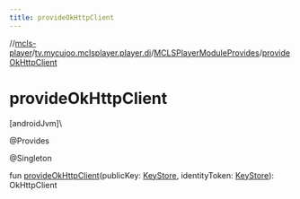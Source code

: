 ```yaml
---
title: provideOkHttpClient
---
```

//[mcls-player](../../../index.html)/[tv.mycujoo.mclsplayer.player.di](../index.html)/[MCLSPlayerModuleProvides](index.html)/[provideOkHttpClient](provide-ok-http-client.html)



# provideOkHttpClient



[androidJvm]\




@Provides



@Singleton



fun [provideOkHttpClient](provide-ok-http-client.html)(publicKey: [KeyStore](../../tv.mycujoo.mclsplayer.player.utils/-key-store/index.html), identityToken: [KeyStore](../../tv.mycujoo.mclsplayer.player.utils/-key-store/index.html)): OkHttpClient




